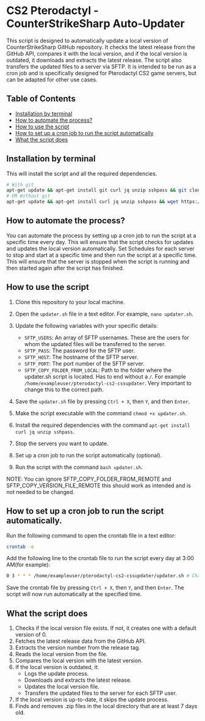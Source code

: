# CS2 Pterodactyl - CounterStrikeSharp Auto-Updater

This script is designed to automatically update a local version of CounterStrikeSharp GitHub repository. It checks the latest release from the GitHub API, compares it with the local version, and if the local version is outdated, it downloads and extracts the latest release. The script also transfers the updated files to a server via SFTP. It is intended to be run as a cron job and is specifically designed for Pterodactyl CS2 game servers, but can be adapted for other use cases.

## Table of Contents
- [Installation by terminal](#installation-by-terminal)
- [How to automate the process?](#how-to-automate-the-process)
- [How to use the script](#how-to-use-the-script)
- [How to set up a cron job to run the script automatically](#how-to-set-up-a-cron-job-to-run-the-script-automatically)
- [What the script does](#what-the-script-does)

## Installation by terminal
This will install the script and all the required dependencies.
```bash
# With git
apt-get update && apt-get install git curl jq unzip sshpass && git clone https://github.com/pimpmyname3/pterodactyl-cs2-cssupdater.git && cd pterodactyl-cs2-cssupdater && chmod +x updater.sh
# OR Without git
apt-get update && apt-get install curl jq unzip sshpass && wget https://raw.githubusercontent.com/pimpmyname3/pterodactyl-cs2-cssupdater/main/updater.sh && mkdir pterodactyl-cs2-cssupdater && mv updater.sh pterodactyl-cs2-cssupdater && cd pterodactyl-cs2-cssupdater && chmod +x updater.sh
```
## How to automate the process?

You can automate the process by setting up a cron job to run the script at a specific time every day. This will ensure that the script checks for updates and updates the local version automatically. Set Schedules for each server to stop and start at a specific time and then run the script at a specific time. This will ensure that the server is stopped when the script is running and then started again after the script has finished.

## How to use the script

1. Clone this repository to your local machine.
2. Open the `updater.sh` file in a text editor. For example, `nano updater.sh`.
3. Update the following variables with your specific details:
    - `SFTP_USERS`: An array of SFTP usernames. These are the users for whom the updated files will be transferred to the server.
    - `SFTP_PASS`: The password for the SFTP user.
    - `SFTP_HOST`: The hostname of the SFTP server.
    - `SFTP_PORT`: The port number of the SFTP server.
    - `SFTP_COPY_FOLDER_FROM_LOCAL`: Path to the folder where the updater.sh script is located. Has to end without a `/`. For example `/home/exampleuser/pterodactyl-cs2-cssupdater`. Very important to change this to the correct path.

4. Save the `updater.sh` file by pressing `Ctrl + X`, then `Y`, and then `Enter`.
5. Make the script executable with the command `chmod +x updater.sh`.
6. Install the required dependencies with the command `apt-get install curl jq unzip sshpass`.
7. Stop the servers you want to update.
8. Set up a cron job to run the script automatically (optional).
9. Run the script with the command `bash updater.sh`.

NOTE: You can ignore SFTP_COPY_FOLDER_FROM_REMOTE and SFTP_COPY_VERSION_FILE_REMOTE this should work as intended and is not needed to be changed.

## How to set up a cron job to run the script automatically.
Run the following command to open the crontab file in a text editor:
```bash
crontab -e
```
Add the following line to the crontab file to run the script every day at 3:00 AM(for example):
```bash
0 3 * * * /home/exampleuser/pterodactyl-cs2-cssupdater/updater.sh # Change this path to the location of your updater.sh file
```
Save the crontab file by pressing `Ctrl + X`, then `Y`, and then `Enter`. The script will now run automatically at the specified time.

## What the script does

1. Checks if the local version file exists. If not, it creates one with a default version of 0.
2. Fetches the latest release data from the GitHub API.
3. Extracts the version number from the release tag.
4. Reads the local version from the file.
5. Compares the local version with the latest version.
6. If the local version is outdated, it:
    - Logs the update process.
    - Downloads and extracts the latest release.
    - Updates the local version file.
    - Transfers the updated files to the server for each SFTP user.
7. If the local version is up-to-date, it skips the update process.
8. Finds and removes .zip files in the local directory that are at least 7 days old.